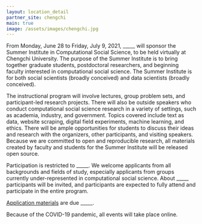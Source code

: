 ```yaml
---
layout: location_detail
partner_site: chengchi
main: true
image: /assets/images/chengchi.jpg
---
```


From Monday, June 28 to Friday, July 9, 2021, \_\_\_\_\_ will sponsor the Summer Institute in Computational Social Science, to be held virtually at Chengchi University. The purpose of the Summer Institute is to bring together graduate students, postdoctoral researchers, and beginning faculty interested in computational social science. The Summer Institute is for both social scientists (broadly conceived) and data scientists (broadly conceived).

The instructional program will involve lectures, group problem sets, and participant-led research projects. There will also be outside speakers who conduct computational social science research in a variety of settings, such as academia, industry, and government. Topics covered include text as data, website scraping, digital field experiments, machine learning, and ethics. There will be ample opportunities for students to discuss their ideas and research with the organizers, other participants, and visiting speakers. Because we are committed to open and reproducible research, all materials created by faculty and students for the Summer Institute will be released open source.

Participation is restricted to \_\_\_\_\_. We welcome applicants from all backgrounds and fields of study, especially applicants from groups currently under-represented in computational social science. About \_\_\_\_\_ participants will be invited, and participants are expected to fully attend and participate in the entire program.

[Application materials](https://compsocialscience.github.io/summer-institute/2021/chengchi/apply) are due \_\_\_\_\_.

Because of the COVID-19 pandemic, all events will take place online.
